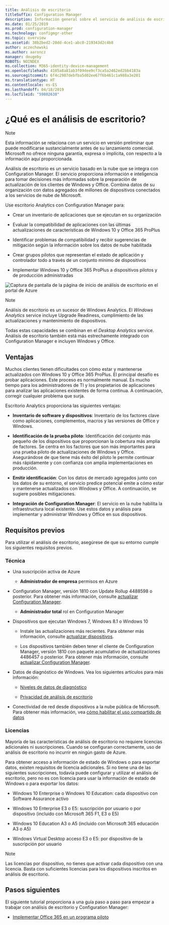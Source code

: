 ```yaml
---
title: Análisis de escritorio
titleSuffix: Configuration Manager
description: Información general sobre el servicio de análisis de escritorio integrado con Configuration Manager.
ms.date: 01/25/2019
ms.prod: configuration-manager
ms.technology: configmgr-other
ms.topic: overview
ms.assetid: 38b2bed2-20dd-4ce1-abc0-219343d2c4b8
author: aczechowski
ms.author: aaroncz
manager: dougeby
ROBOTS: NOINDEX
ms.collection: M365-identity-device-management
ms.openlocfilehash: 4105a8a81ab3f09dee9cf3ca5a2462ed2bb4183a
ms.sourcegitcommit: 6f4c2987debfba5d02ee67f6b461c1a988a3e201
ms.translationtype: HT
ms.contentlocale: es-ES
ms.lasthandoff: 04/18/2019
ms.locfileid: "59802638"
---
```

# <a name="what-is-desktop-analytics"></a>¿Qué es el análisis de escritorio?

> [!Note]  
> Esta información se relaciona con un servicio en versión preliminar que puede modificarse sustancialmente antes de su lanzamiento comercial. Microsoft no ofrece ninguna garantía, expresa o implícita, con respecto a la información aquí proporcionada.  

Análisis de escritorio es un servicio basado en la nube que se integra con Configuration Manager. El servicio proporciona información e inteligencia para tomar decisiones más informadas sobre la preparación de actualización de los clientes de Windows y Office. Combina datos de su organización con datos agregados de millones de dispositivos conectados a los servicios de nube de Microsoft. 

Use escritorio Analytics con Configuration Manager para:  

- Crear un inventario de aplicaciones que se ejecutan en su organización  

- Evaluar la compatibilidad de aplicaciones con las últimas actualizaciones de características de Windows 10 y Office 365 ProPlus  

- Identificar problemas de compatibilidad y recibir sugerencias de mitigación según la información sobre los datos de nube habilitada  

- Crear grupos pilotos que representan el estado de aplicación y controlador todo a través de un conjunto mínimo de dispositivos  

- Implementar Windows 10 y Office 365 ProPlus a dispositivos pilotos y de producción administradas  

![Captura de pantalla de la página de inicio de análisis de escritorio en el portal de Azure](media/portal-home.png)

> [!Note]  
> Análisis de escritorio es un sucesor de Windows Analytics. El *Windows Analytics* service incluye Upgrade Readiness, cumplimiento de las actualizaciones y mantenimiento de dispositivos. 
> 
> Todas estas capacidades se combinan en el *Desktop Analytics* service. Análisis de escritorio también está más estrechamente integrado con Configuration Manager e incluyen Windows y Office. 



## <a name="benefits"></a>Ventajas

Muchos clientes tienen dificultades con cómo estar y mantenerse actualizados con Windows 10 y Office 365 ProPlus. El principal desafío es probar aplicaciones. Este proceso es normalmente manual. Es mucho tiempo para los administradores de TI y los propietarios de aplicaciones para analizar las aplicaciones existentes de forma continua. A continuación, corregir cualquier problema que surja. 

Escritorio Analytics proporciona las siguientes ventajas:

- **Inventario de software y dispositivos**: Inventario de los factores clave como aplicaciones, complementos, macros y las versiones de Office y Windows.  

- **Identificación de la prueba piloto**: Identificación del conjunto más pequeño de los dispositivos que proporcionan la cobertura más amplia de factores. Se centra en los factores que son más importantes para una prueba piloto de actualizaciones de Windows y Office. Asegurándose de que tiene más éxito del piloto le permite continuar más rápidamente y con confianza con amplia implementaciones en producción.  

- **Emitir identificación**: Con los datos de mercado agregados junto con los datos de su entorno, el servicio predice potencial emite a cómo estar y mantenerse actualizados con Windows y Office. A continuación, se sugiere posibles mitigaciones.  

- **Integración de Configuration Manager**: El servicio en la nube habilita la infraestructura local existente. Use estos datos y análisis para implementar y administrar Windows y Office en sus dispositivos.  



## <a name="prerequisites"></a>Requisitos previos

Para utilizar el análisis de escritorio, asegúrese de que su entorno cumple los siguientes requisitos previos. 


### <a name="technical"></a>Técnica

- Una suscripción activa de Azure  

    - **Administrador de empresa** permisos en Azure  

- Configuration Manager, versión 1810 con Update Rollup 4488598 o posterior. Para obtener más información, consulte [actualizar Configuration Manager](/sccm/desktop-analytics/connect-configmgr#bkmk_hotfix).  

    - **Administrador total** rol en Configuration Manager  

- Dispositivos que ejecutan Windows 7, Windows 8.1 o Windows 10  

    - Instale las actualizaciones más recientes. Para obtener más información, consulte [actualizar dispositivos](/sccm/desktop-analytics/enroll-devices#update-devices).  

    - Los dispositivos también deben tener el cliente de Configuration Manager, versión 1810 con paquete acumulativo de actualizaciones 4486457 o posterior. Para obtener más información, consulte [actualizar Configuration Manager](/sccm/desktop-analytics/connect-configmgr#bkmk_hotfix).  

- Datos de diagnóstico de Windows. Vea los siguientes artículos para más información:  

    - [Niveles de datos de diagnóstico](/sccm/desktop-analytics/enable-data-sharing#diagnostic-data-levels)  

    - [Privacidad de análisis de escritorio](/sccm/desktop-analytics/privacy)  

- Conectividad de red desde dispositivos a la nube pública de Microsoft. Para obtener más información, vea [cómo habilitar el uso compartido de datos](/sccm/desktop-analytics/enable-data-sharing)  


### <a name="licensing"></a>Licencias

Mayoría de las características de análisis de escritorio no requiere licencias adicionales ni suscripciones. Cuando se configuran correctamente, uso de análisis de escritorio no incurrir en ningún gasto de Azure. 

Para obtener acceso a información de estado de Windows o para exportar datos, existen requisitos de licencia adicionales. Si no tiene una de las siguientes suscripciones, todavía puede configurar y utilizar el análisis de escritorio, pero no es con licencia para usar la información de estado de Windows o para exportar los datos:

- Windows 10 Enterprise o Windows 10 Education: cada dispositivo con Software Assurance activo  

- Windows 10 Enterprise E3 o E5: suscripción por usuario o por dispositivo (incluido con Microsoft 365 F1, E3 o E5)  

- Windows 10 Education A3 o A5 (incluido con Microsoft 365 educación A3 o A5)  

- Windows Virtual Desktop acceso E3 o E5: por dispositivo de la suscripción por usuario  

> [!Note]  
> Las licencias por dispositivo, no tienes que activar cada dispositivo con una licencia. Basta con suficientes licencias para los dispositivos inscritos en análisis de escritorio.  


<!-- 
## Top task
> *Optional*  
> *An effective way to structure your overview article is to create an H2 for the top customer tasks and describe how the product/service helps customers with that task.*  
> *Create a new H2 for each task you list.*  
 -->



## <a name="next-steps"></a>Pasos siguientes

El siguiente tutorial proporciona a una guía paso a paso para empezar a trabajar con análisis de escritorio y Configuration Manager:  

- [Implementar Office 365 en un programa piloto](/sccm/desktop-analytics/tutorial-office-365)  

<!-- for future
- [Deploy Windows 10 to a pilot](/sccm/desktop-analytics/tutorial-windows)  
-->
